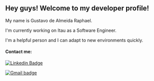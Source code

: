 ## Hey guys! Welcome to my developer profile!

My name is Gustavo de Almeida Raphael.

I'm currently working on Itau as a Software Engineer.

I'm a helpful person and I can adapt to new environments quickly.


#### Contact me:
[![Linkedin Badge](https://img.shields.io/badge/-GustavodeAlmeidaRaphael-blue?style=flat-square&logo=Linkedin&logoColor=white&link=https://www.linkedin.com/in/isadora-rodrigues-stangarlin-48402b141/)](https://www.linkedin.com/in/gustavoalmeidaraphael/)

[![Gmail badge](https://img.shields.io/badge/-gustavo.almeidaraphael-red?style=flat-square&logo=Gmail&logoColor=white&link=mailto:gustavo.almeidaraphael@gmail.com)](mailto:gustavo.almeidaraphael@gmail.com)
